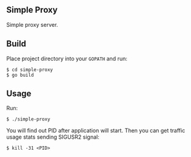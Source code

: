 ## Simple Proxy

Simple proxy server.

## Build

Place project directory into your `GOPATH` and run:

```
$ cd simple-proxy
$ go build
```

## Usage

Run:

```
$ ./simple-proxy
```

You will find out PID after application will start. Then you can get traffic usage stats sending SIGUSR2 signal:

```
$ kill -31 <PID>
```